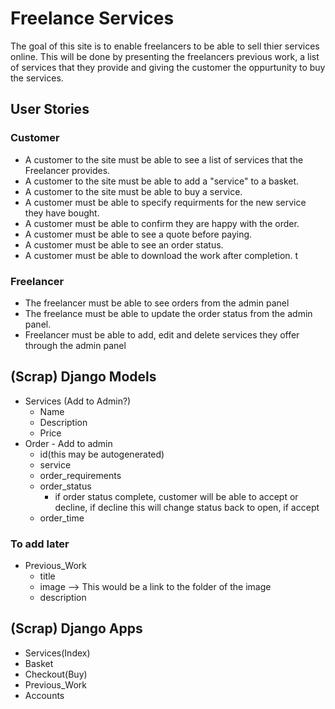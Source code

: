 # Freelance Services 
The goal of this site is to enable freelancers to be able to sell thier services online. This will be done by presenting the freelancers previous work, a list of services that they provide and giving the customer the oppurtunity to buy the services. 

## User Stories

### Customer
- A customer to the site must be able to see a list of services that the Freelancer provides. 
- A customer to the site must be able to add a "service" to a basket. 
- A customer to the site must be able to buy a service.  
- A customer must be able to specify requirments for the new service they have bought. 
- A customer must be able to confirm they are happy with the order. 
- A customer must be able to see a quote before paying.
- A customer must be able to see an order status.
- A customer must be able to download the work after completion. t

### Freelancer
- The freelancer must be able to see orders from the admin panel
- The freelance must be able to update the order status from the admin panel. 
- Freelancer must be able to add, edit and delete services they offer through the admin panel



## (Scrap) Django Models
- Services (Add to Admin?)
    - Name
    - Description
    - Price
- Order - Add to admin
    - id(this may be autogenerated)
    - service
    - order_requirements
    - order_status
        - if order status complete, customer will be able to accept or decline, if decline this will change status back to open, if accept 
    - order_time


 ### To add later   
- Previous_Work
    - title 
    - image --> This would be a link to the folder of the image
    - description

## (Scrap) Django Apps
- Services(Index)
- Basket
- Checkout(Buy)
- Previous_Work 
- Accounts